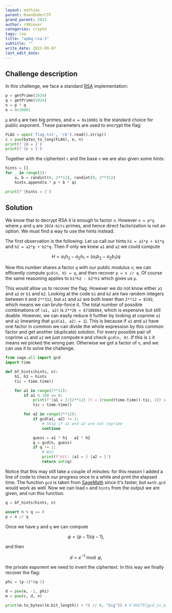 ```yaml
---
layout: mathjax 
parent: DownUnderCTF
grand_parent: 2023
author: r98inver
categories: crypto
tags: rsa
title: "apbq-rsa-1"
subtitle: ""
write_date: 2023-09-07
last_edit_date:
---
```


## Challenge description

In this challenge, we face a standard [RSA](https://en.wikipedia.org/wiki/RSA_(cryptosystem)) implementation:

```python
p = getPrime(1024)
q = getPrime(1024)
n = p * q
e = 0x10001
```
`p` and `q` are two big primes, and `e = 0x10001` is the standard choice for public exponent.
These parameters are used to encrypt the flag:

```python
FLAG = open('flag.txt', 'rb').read().strip()
c = pow(bytes_to_long(FLAG), e, n)
print(f'{n = }')
print(f'{c = }')
```

Together with the ciphertext `c` and the base `n` we are also given some *hints*:

```python
hints = []
for _ in range(2):
    a, b = randint(0, 2**12), randint(0, 2**312)
    hints.append(a * p + b * q)

print(f'{hints = }')
```

## Solution

We know that to decrypt RSA it is enough to factor `n`.
However `n = p*q` where `p` and `q` are `1024-bits` primes, and hence direct factorization is not an option.
We must find a way to use the hints instead.

The first observation is the following.
Let us call our hints `h1 = a1*p + b1*q` and `h2 = a2*p + b2*q`.
Then if only we knew `a1` and `a2` we could compute 

$$H = a_1 h_2 - a_2 h_1 = (a_1b_2 - a_2b_1)q$$

Now this number shares a factor `q` with our public modulus `n`; we can efficently compute `gcd(n, H) = q`, and then recover `p = n // q`.
Of course the same reasoning applies to `b1*h2 - b2*h1` which gives us `p`.

This would allow us to recover the flag.
However we do not know either `a1` and `a2` or `b1` and `b2`.
Looking at the code `b1` and `b2` are two random integers between `0` and `2**312`, but `a1` and `a2` are both lower than `2**12 = 8192`, which means we can brute-force it.
The total number of possible combinations of `(a1, a2)` is `2**26 = 67108864`, which is expensive but still doable.
However, we can easily reduce it further by looking at coprime `a1` and `a2` (meaning that `gcd(a1, a2) = 1`).
This is because if `a1` and `a2` have one factor in common we can divide the whole expression by this common factor and get another (duplicate) solution.
For every possible pair of coprime `a1` and `a2` we just compute `H` and check `gcd(n, H)`.
If this is `1` it means we picked the wrong pair.
Otherwise we got a factor of `n`, and we can use it to solve the challenge.

```python
from sage.all import gcd
import time

def bf_hints(hints, n):
	h1, h2 = hints
	tic = time.time()

	for a1 in range(2**12):
		if a1 % 100 == 0:
			print(f'{a1 = }/{2**12} [t = {round(time.time()-tic, 2)} s]') # Print elapsed time
			tic = time.time()

		for a2 in range(2**12):
			if gcd(a1, a2) != 1:
				# Skip if a1 and a2 are not coprime
				continue

			guess = a1 * h1 - a2 * h2
			q = gcd(n, guess)
			if q != 1:
				# Win
				print(f'Hit: {a1 = } {a2 = }')
				return int(q)
```

Notice that this may still take a couple of minutes: for this reason I added a line of code to check our progress once in a while and print the elapsed time.
The function `gcd` is taken from [SageMath](https://www.sagemath.org/) since it's faster, but `math.gcd` would work as well.
Now we can load `n` and `hints` from the output we are given, and run this function.

```python
q = bf_hints(hints, n)

assert n % q == 0
p = n // q
```

Once we have `p` and `q` we can compute 

$$\varphi = (p-1)(q-1),$$

and then 

$$d = e^{-1} \bmod \varphi,$$ 

the private exponent we need to invert the ciphertext.
In this way we finally recover the flag:

```python
phi = (p-1)*(q-1)

d = pow(e, -1, phi)
m = pow(c, d, n)

print(m.to_bytes((m.bit_length() + 7) // 8, "big")) # b'DUCTF{gcd_1s_a_g00d_alg0r1thm_f0r_th3_t00lbox}'
```
